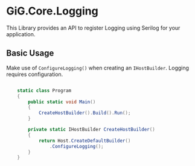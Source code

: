 ﻿# GiG.Core.Logging

This Library provides an API to register Logging using Serilog for your application.

## Basic Usage

Make use of `ConfigureLogging()` when creating an `IHostBuilder`. Logging requires configuration.

```csharp

	static class Program
    {
        public static void Main()
        {
            CreateHostBuilder().Build().Run();
        }

        private static IHostBuilder CreateHostBuilder()
        {
            return Host.CreateDefaultBuilder()
                .ConfigureLogging();
        }
    }

```